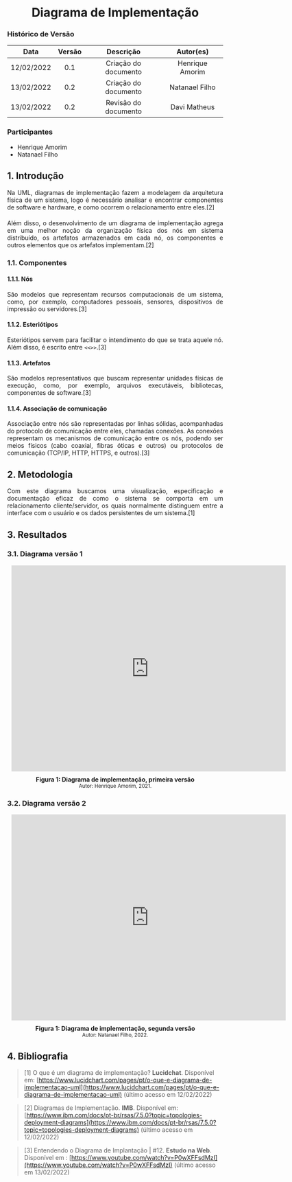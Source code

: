 # <center> Diagrama de Implementação

### Histórico de Versão

|    Data    | Versão |      Descrição       |     Autor(es)     |
| :--------: | :----: | :------------------: | :---------------: |
| 12/02/2022 |  0.1   | Criação do documento | Henrique Amorim |
| 13/02/2022 |  0.2  | Criação do documento | Natanael Filho |
| 13/02/2022 |  0.2  | Revisão do documento | Davi Matheus |

### Participantes

- Henrique Amorim
- Natanael Filho

## 1. Introdução


<div align="justify" style="margin-bottom: 20px"> 

Na UML, diagramas de implementação fazem a modelagem da arquitetura física de um sistema, logo é necessário analisar e encontrar componentes de software e hardware, e como ocorrem o relacionamento entre eles.[2]
</div>
<div align="justify"> 
Além disso, o desenvolvimento de um diagrama de implementação agrega em uma melhor noção da organização física dos nós em sistema distribuído, os artefatos armazenados em cada nó, os componentes e outros elementos que os artefatos implementam.[2]
</div>

### 1.1. Componentes 

#### 1.1.1. Nós

<div align="justify"> 
São modelos que representam recursos computacionais de um sistema, como, por exemplo, computadores pessoais, sensores, dispositivos de impressão ou servidores.[3]
</div>

#### 1.1.2. Esteriótipos

<div align="justify"> 
Esteriótipos servem para facilitar o intendimento do que se trata aquele nó. Além disso, é escrito entre <code><<>></code>.[3]
</div>

#### 1.1.3. Artefatos

<div align="justify"> 
São modelos representativos que buscam representar unidades físicas de execução, como, por exemplo, arquivos executáveis, bibliotecas, componentes de software.[3]
</div>

#### 1.1.4. Associação de comunicação

<div align="justify"> 
Associação entre nós são representadas por linhas sólidas, acompanhadas do protocolo de comunicação entre eles, chamadas conexões. As conexões representam os mecanismos de comunicação entre os nós, podendo ser meios físicos (cabo coaxial, fibras óticas e outros) ou protocolos de comunicação (TCP/IP, HTTP, HTTPS, e outros).[3]
</div>

## 2. Metodologia

<div align="justify"> 
Com este diagrama buscamos uma visualização, especificação e documentação eficaz de como o sistema se comporta em um relacionamento cliente/servidor, os quais normalmente distinguem entre a interface com o usuário e os dados persistentes de um sistema.[1]
</div>

## 3. Resultados

### 3.1. Diagrama versão 1

<p align='center'>
    <div style="width: 640px; height: 480px; margin: 10px; position: relative;"><iframe allowfullscreen frameborder="0" style="width:640px; height:480px" src="https://lucid.app/documents/embeddedchart/ac04bd32-b224-4b50-8c55-8044675a3d90" id="I9dT2KsZNWzZ"></iframe></div>
    <figcaption align='center'>
        <b>Figura 1: Diagrama de implementação, primeira versão</b>
        <br>
        <small>Autor: Henrique Amorim, 2021.</small>
    </figcaption>
</p>

### 3.2. Diagrama versão 2

<p align='center'>
    <div style="width: 640px; height: 480px; margin: 10px; position: relative;"><iframe allowfullscreen frameborder="0" style="width:640px; height:480px" src="https://lucid.app/documents/embeddedchart/cfe944f0-b4ac-4c6d-ab59-33ff0f492510" id="z_dTBxegRyMB"></iframe></div>
    <figcaption align='center'>
        <b>Figura 1: Diagrama de implementação, segunda versão</b>
        <br>
        <small>Autor: Natanael Filho, 2022.</small>
    </figcaption>
</p>


## 4. Bibliografia

> [1] O que é um diagrama de implementação? **Lucidchat**. Disponível em: [https://www.lucidchart.com/pages/pt/o-que-e-diagrama-de-implementacao-uml](https://www.lucidchart.com/pages/pt/o-que-e-diagrama-de-implementacao-uml) (último acesso em 12/02/2022)

> [2] Diagramas de Implementação. **IMB**. Disponível em: [https://www.ibm.com/docs/pt-br/rsas/7.5.0?topic=topologies-deployment-diagrams](https://www.ibm.com/docs/pt-br/rsas/7.5.0?topic=topologies-deployment-diagrams) (último acesso em 12/02/2022)

> [3] Entendendo o Diagrama de Implantação | #12. **Estudo na Web**. Disponível em : [https://www.youtube.com/watch?v=P0wXFFsdMzI](https://www.youtube.com/watch?v=P0wXFFsdMzI) (último acesso em 13/02/2022)
